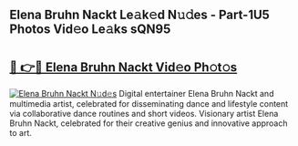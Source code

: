 ## Elena Bruhn Nackt Le𝚊k𝚎d N𝚞𝚍es - Part-1U5 Photos Vid𝚎o Le𝚊ks sQN95

# <h2><a href="http://fb00at.evod.top/?m=Elena+Bruhn+Nackt">🔗 👉🔴 Elena Bruhn Nackt Vid𝚎o Ph𝚘t𝚘s</a></h2>

[![Elena Bruhn Nackt N𝚞d𝚎s](https://i.imgur.com/8V9OHl7.gif)](http://fb00at.evod.top/?m=Elena+Bruhn+Nackt)
Digital entertainer Elena Bruhn Nackt and multimedia artist, celebrated for disseminating dance and lifestyle content via collaborative dance routines and short videos. Visionary artist Elena Bruhn Nackt, celebrated for their creative genius and innovative approach to art. 
